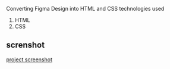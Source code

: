 Converting Figma Design into HTML and CSS
technologies used
1) HTML
2) CSS

## screnshot
[project screenshot](images/projectimage.png)
